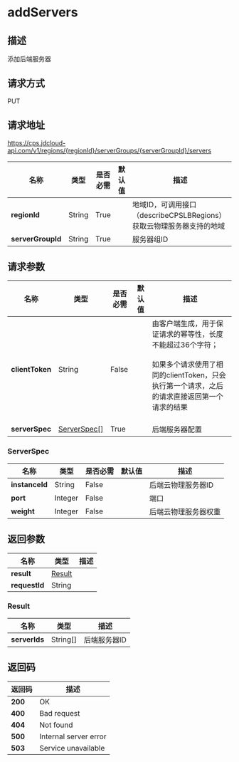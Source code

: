 # addServers


## 描述
添加后端服务器

## 请求方式
PUT

## 请求地址
https://cps.jdcloud-api.com/v1/regions/{regionId}/serverGroups/{serverGroupId}/servers

|名称|类型|是否必需|默认值|描述|
|---|---|---|---|---|
|**regionId**|String|True| |地域ID，可调用接口（describeCPSLBRegions）获取云物理服务器支持的地域|
|**serverGroupId**|String|True| |服务器组ID|

## 请求参数
|名称|类型|是否必需|默认值|描述|
|---|---|---|---|---|
|**clientToken**|String|False| |由客户端生成，用于保证请求的幂等性，长度不能超过36个字符；<br/><br>如果多个请求使用了相同的clientToken，只会执行第一个请求，之后的请求直接返回第一个请求的结果<br/><br>|
|**serverSpec**|[ServerSpec[]](addservers#serverspec)|True| |后端服务器配置|

### <div id="serverspec">ServerSpec</div>
|名称|类型|是否必需|默认值|描述|
|---|---|---|---|---|
|**instanceId**|String|False| |后端云物理服务器ID|
|**port**|Integer|False| |端口|
|**weight**|Integer|False| |后端云物理服务器权重|

## 返回参数
|名称|类型|描述|
|---|---|---|
|**result**|[Result](addservers#result)| |
|**requestId**|String| |

### <div id="result">Result</div>
|名称|类型|描述|
|---|---|---|
|**serverIds**|String[]|后端服务器ID|

## 返回码
|返回码|描述|
|---|---|
|**200**|OK|
|**400**|Bad request|
|**404**|Not found|
|**500**|Internal server error|
|**503**|Service unavailable|
